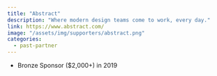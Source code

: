 ```yaml
---
title: "Abstract"
description: "Where modern design teams come to work, every day."
link: https://www.abstract.com/
image: "/assets/img/supporters/abstract.png"
categories:
  - past-partner
---
```


- Bronze Sponsor ($2,000+) in 2019
